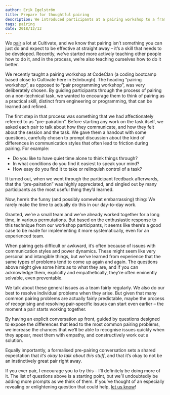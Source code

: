 ```yaml
---
author: Erik Igelström
title: Prepare for thoughtful pairing
description: We introduced participants at a pairing workshop to a framework for “pre-pairing” conversations, designed to help anticipate and prevent communication difficulties during pairing. The overwhelmingly positive feedback from the workshop reinforced to us how valuable this technique can be.
tags: pairing
date: 2018/12/13
---
```


We [pair](http://wiki.c2.com/?PairProgramming) a lot at Cultivate, and we know that pairing isn’t something you can just do and expect to be effective at straight away – it’s a skill that needs to be developed. Recently, we’ve started more actively teaching other people how to do it, and in the process, we’re also teaching ourselves how to do it better.

We recently taught a pairing workshop at CodeClan (a coding bootcamp based close to Cultivate here in Edinburgh). The heading “pairing workshop”, as opposed to “pair programming workshop”, was very deliberately chosen. By guiding participants through the process of pairing on a non-technical task, we wanted to encourage them to think of pairing as a practical skill, distinct from engineering or programming, that can be learned and refined.

The first step in that process was something that we had affectionately referred to as “pre-pairation”. Before starting any work on the task itself, we asked each pair to talk about how they communicate, and how they felt about the session and the task. We gave them a handout with some questions, carefully chosen to prompt discussion about the kind of differences in communication styles that often lead to friction during pairing. For example:

* Do you like to have quiet time alone to think things through?
* In what conditions do you find it easiest to speak your mind?
* How easy do you find it to take or relinquish control of a task?

It turned out, when we went through the participant feedback afterwards, that the “pre-pairation” was highly appreciated, and singled out by many participants as the most useful thing they’d learned.

<div class="callout">
  Now, here’s the funny (and possibly somewhat embarrassing) thing: We rarely make the time to actually do this in our day-to-day work.
</div>

Granted, we’re a small team and we’ve already worked together for a long time, in various permutations. But based on the enthusiastic response to this technique from our workshop participants, it seems like there’s a good case to be made for implementing it more systematically, even for an experienced team.

When pairing gets difficult or awkward, it’s often because of issues with communication styles and power dynamics. These might seem like very personal and intangible things, but we’ve learned from experience that the same types of problems tend to come up again and again. The questions above might give some hints as to what they are, and if you can acknowledge them, explicitly and empathetically, they’re often eminently solvable, even preventable.

We talk about these general issues as a team fairly regularly. We also do our best to resolve individual problems when they arise. But given that many common pairing problems are actually fairly predictable, maybe the process of recognising and resolving pair-specific issues can start even earlier – the moment a pair starts working together.

By having an explicit conversation up front, guided by questions designed to expose the differences that lead to the most common pairing problems, we increase the chances that we’ll be able to recognise issues quickly when they appear, meet them with empathy, and constructively work out a solution.

Equally importantly, a formalised pre-pairing conversation sets a shared expectation that *it’s okay to talk about this stuff*, and that it’s okay to not be an instinctively great pair right away.

If you ever pair, I encourage you to try this – I’ll definitely be doing more of it. The list of questions above is a starting point, but we’ll undoubtedly be adding more prompts as we think of them. If you’ve thought of an especially revealing or enlightening question that could help, [let us know](https://twitter.com/cultivatehq)!
